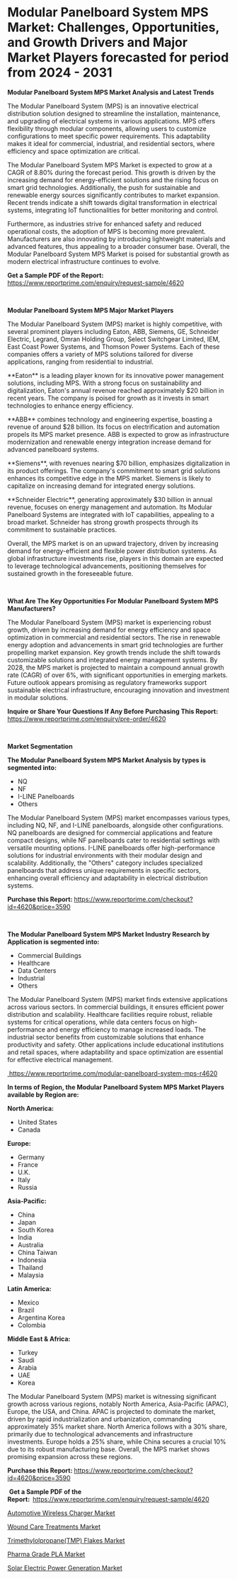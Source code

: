 <p><h1>Modular Panelboard System MPS Market: Challenges, Opportunities, and Growth Drivers and Major Market Players forecasted for period from 2024 - 2031</h1></p><p><strong>Modular Panelboard System MPS Market Analysis and Latest Trends</strong></p>
<p><p>The Modular Panelboard System (MPS) is an innovative electrical distribution solution designed to streamline the installation, maintenance, and upgrading of electrical systems in various applications. MPS offers flexibility through modular components, allowing users to customize configurations to meet specific power requirements. This adaptability makes it ideal for commercial, industrial, and residential sectors, where efficiency and space optimization are critical.</p><p>The Modular Panelboard System MPS Market is expected to grow at a CAGR of 8.80% during the forecast period. This growth is driven by the increasing demand for energy-efficient solutions and the rising focus on smart grid technologies. Additionally, the push for sustainable and renewable energy sources significantly contributes to market expansion. Recent trends indicate a shift towards digital transformation in electrical systems, integrating IoT functionalities for better monitoring and control. </p><p>Furthermore, as industries strive for enhanced safety and reduced operational costs, the adoption of MPS is becoming more prevalent. Manufacturers are also innovating by introducing lightweight materials and advanced features, thus appealing to a broader consumer base. Overall, the Modular Panelboard System MPS Market is poised for substantial growth as modern electrical infrastructure continues to evolve.</p></p>
<p><strong>Get a Sample PDF of the Report:&nbsp;</strong> <a href="https://www.reportprime.com/enquiry/request-sample/4620">https://www.reportprime.com/enquiry/request-sample/4620</a></p>
<p>&nbsp;</p>
<p><strong>Modular Panelboard System MPS Major Market Players</strong></p>
<p><p>The Modular Panelboard System (MPS) market is highly competitive, with several prominent players including Eaton, ABB, Siemens, GE, Schneider Electric, Legrand, Omran Holding Group, Select Switchgear Limited, IEM, East Coast Power Systems, and Thomson Power Systems. Each of these companies offers a variety of MPS solutions tailored for diverse applications, ranging from residential to industrial.</p><p>**Eaton** is a leading player known for its innovative power management solutions, including MPS. With a strong focus on sustainability and digitalization, Eaton's annual revenue reached approximately $20 billion in recent years. The company is poised for growth as it invests in smart technologies to enhance energy efficiency.</p><p>**ABB** combines technology and engineering expertise, boasting a revenue of around $28 billion. Its focus on electrification and automation propels its MPS market presence. ABB is expected to grow as infrastructure modernization and renewable energy integration increase demand for advanced panelboard systems.</p><p>**Siemens**, with revenues nearing $70 billion, emphasizes digitalization in its product offerings. The company's commitment to smart grid solutions enhances its competitive edge in the MPS market. Siemens is likely to capitalize on increasing demand for integrated energy solutions.</p><p>**Schneider Electric**, generating approximately $30 billion in annual revenue, focuses on energy management and automation. Its Modular Panelboard Systems are integrated with IoT capabilities, appealing to a broad market. Schneider has strong growth prospects through its commitment to sustainable practices.</p><p>Overall, the MPS market is on an upward trajectory, driven by increasing demand for energy-efficient and flexible power distribution systems. As global infrastructure investments rise, players in this domain are expected to leverage technological advancements, positioning themselves for sustained growth in the foreseeable future.</p></p>
<p>&nbsp;</p>
<p><strong>What Are The Key Opportunities For Modular Panelboard System MPS Manufacturers?</strong></p>
<p><p>The Modular Panelboard System (MPS) market is experiencing robust growth, driven by increasing demand for energy efficiency and space optimization in commercial and residential sectors. The rise in renewable energy adoption and advancements in smart grid technologies are further propelling market expansion. Key growth trends include the shift towards customizable solutions and integrated energy management systems. By 2028, the MPS market is projected to maintain a compound annual growth rate (CAGR) of over 6%, with significant opportunities in emerging markets. Future outlook appears promising as regulatory frameworks support sustainable electrical infrastructure, encouraging innovation and investment in modular solutions.</p></p>
<p><strong>Inquire or Share Your Questions If Any Before Purchasing This Report:</strong> <a href="https://www.reportprime.com/enquiry/pre-order/4620">https://www.reportprime.com/enquiry/pre-order/4620</a></p>
<p>&nbsp;</p>
<p><strong>Market Segmentation</strong></p>
<p><strong>The Modular Panelboard System MPS Market Analysis by types is segmented into:</strong></p>
<p><ul><li>NQ</li><li>NF</li><li>I-LINE Panelboards</li><li>Others</li></ul></p>
<p><p>The Modular Panelboard System (MPS) market encompasses various types, including NQ, NF, and I-LINE panelboards, alongside other configurations. NQ panelboards are designed for commercial applications and feature compact designs, while NF panelboards cater to residential settings with versatile mounting options. I-LINE panelboards offer high-performance solutions for industrial environments with their modular design and scalability. Additionally, the "Others" category includes specialized panelboards that address unique requirements in specific sectors, enhancing overall efficiency and adaptability in electrical distribution systems.</p></p>
<p><strong>Purchase this Report:&nbsp;</strong><a href="https://www.reportprime.com/checkout?id=4620&price=3590">https://www.reportprime.com/checkout?id=4620&price=3590</a></p>
<p>&nbsp;</p>
<p><strong>The Modular Panelboard System MPS Market Industry Research by Application is segmented into:</strong></p>
<p><ul><li>Commercial Buildings</li><li>Healthcare</li><li>Data Centers</li><li>Industrial</li><li>Others</li></ul></p>
<p><p>The Modular Panelboard System (MPS) market finds extensive applications across various sectors. In commercial buildings, it ensures efficient power distribution and scalability. Healthcare facilities require robust, reliable systems for critical operations, while data centers focus on high-performance and energy efficiency to manage increased loads. The industrial sector benefits from customizable solutions that enhance productivity and safety. Other applications include educational institutions and retail spaces, where adaptability and space optimization are essential for effective electrical management.</p></p>
<p><a href="https://www.reportprime.com/modular-panelboard-system-mps-r4620">&nbsp;https://www.reportprime.com/modular-panelboard-system-mps-r4620</a></p>
<p><strong>In terms of Region, the Modular Panelboard System MPS Market Players available by Region are:</strong></p>
<p>
    <p> <strong> North America: </strong>
        <ul>
            <li>United States</li>
            <li>Canada</li>
        </ul>
        </p> 
    <p> <strong> Europe: </strong>
        <ul>
            <li>Germany</li>
            <li>France</li>
            <li>U.K.</li>
            <li>Italy</li>
            <li>Russia</li>
        </ul>
        </p> 
    <p> <strong> Asia-Pacific: </strong>
        <ul>
            <li>China</li>
            <li>Japan</li>
            <li>South Korea</li>
            <li>India</li>
            <li>Australia</li>
            <li>China Taiwan</li>
            <li>Indonesia</li>
            <li>Thailand</li>
            <li>Malaysia</li>
        </ul>
        </p> 
    <p> <strong> Latin America: </strong>
        <ul>
            <li>Mexico</li>
            <li>Brazil</li>
            <li>Argentina Korea</li>
            <li>Colombia</li>
        </ul>
        </p> 
    <p> <strong> Middle East & Africa: </strong>
        <ul>
            <li>Turkey</li>
            <li>Saudi</li>
            <li>Arabia</li>
            <li>UAE</li>
            <li>Korea</li>
        </ul>
    </p>
    </p>
<p><p>The Modular Panelboard System (MPS) market is witnessing significant growth across various regions, notably North America, Asia-Pacific (APAC), Europe, the USA, and China. APAC is projected to dominate the market, driven by rapid industrialization and urbanization, commanding approximately 35% market share. North America follows with a 30% share, primarily due to technological advancements and infrastructure investments. Europe holds a 25% share, while China secures a crucial 10% due to its robust manufacturing base. Overall, the MPS market shows promising expansion across these regions.</p></p>
<p><strong>Purchase this Report: </strong><a href="https://www.reportprime.com/checkout?id=4620&price=3590">https://www.reportprime.com/checkout?id=4620&price=3590</a></p>
<p>&nbsp;<strong>Get a Sample PDF of the Report:&nbsp;&nbsp;</strong><a href="https://www.reportprime.com/enquiry/request-sample/4620">https://www.reportprime.com/enquiry/request-sample/4620</a></p>
<p><strong></strong></p>
<p><p><a href="https://github.com/WillieWoodard/Market-Research-Report-List-6/blob/main/automotive-wireless-charger-market.md">Automotive Wireless Charger Market</a></p><p><a href="https://www.linkedin.com/pulse/wound-care-treatments-market-global-insights-regional-analysis-ngpze?trackingId=3%2Bih9HgwS1KAjDznjfmVCw%3D%3D">Wound Care Treatments Market</a></p><p><a href="https://issuu.com/reportprime-2/docs/trimethylolpropanetmp-flakes-market_7a44503a5f88e8">Trimethylolpropane(TMP) Flakes Market</a></p><p><a href="https://issuu.com/reportprime-2/docs/pharma-grade-pla-market-size-2030.p_785262312977b4">Pharma Grade PLA Market</a></p><p><a href="https://www.linkedin.com/pulse/driving-factors-behind-solar-electric-power-generation-fia6e?trackingId=Uaa1nPK8SIah8k3suDkEcQ%3D%3D">Solar Electric Power Generation Market</a></p></p>